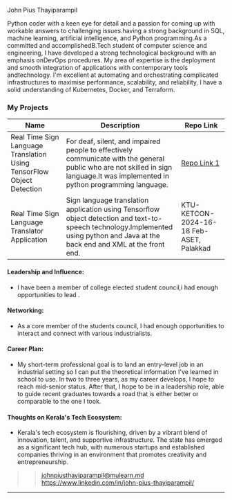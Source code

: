 John Pius Thayiparampil

Python coder with a keen eye for detail and a passion for coming up with workable answers to challenging issues.having a strong background in SQL, machine learning, artificial intelligence, and Python programming.As a committed and accomplishedB.Tech student of computer science and engineering, I have developed a strong technological background with an emphasis onDevOps procedures. My area of expertise is the deployment and smooth integration of applications with contemporary tools andtechnology. I'm excellent at automating and orchestrating complicated infrastructures to maximise performance, scalability, and reliability. I have a solid understanding of Kubernetes, Docker, and Terraform.


### My Projects

| Name                                                                       | Description                                                                                                                                                                     |   Repo Link                                                                         |
|----------------------------------------------------------------------------|---------------------------------------------------------------------------------------------------------------------------------------------------------------------------------|-------------------------------------------------------------------------------------|
| Real Time Sign Language Translation Using TensorFlow Object  Detection     | For deaf, silent, and impaired people to effectively communicate with the general public who are not skilled in sign language.It was implemented in python programming language.|  [Repo Link 1](https://www.irjet.net/archives/V10/i7/IRJET-V10I7127.pdf)            |
| Real Time Sign Language Translator Application                             | Sign language translation application using Tensorﬂow object detection and text-to-speech technology.Implemented using python and Java at the back end and XML at the front end.|  KTU-KETCON-2024-16-18 Feb-ASET, Palakkad                                           |

#### Leadership and Influence:

- I have been a member of college elected student council,i had enough opportunities to lead .

#### Networking:

- As a core member of the students council, I had enough opportunities to interact and connect with various industrialists.

#### Career Plan:

- My short-term professional goal is to land an entry-level job in an industrial setting so I can put the theoretical information I've learned in school to use. In two to three years, as my career develops, I hope to reach mid-senior status. After that, I hope to be in a leadership role, able to guide recent graduates towards a road that is either better or comparable to the one I took.


#### Thoughts on Kerala's Tech Ecosystem:

- Kerala's tech ecosystem is flourishing, driven by a vibrant blend of innovation, talent, and supportive infrastructure. The state has emerged as a significant tech hub, with numerous startups and established companies thriving in an environment that promotes creativity and entrepreneurship. 




>> johnpiusthayiparampil@mulearn.md
>> https://www.linkedin.com/in/john-pius-thayiparampil/
---
